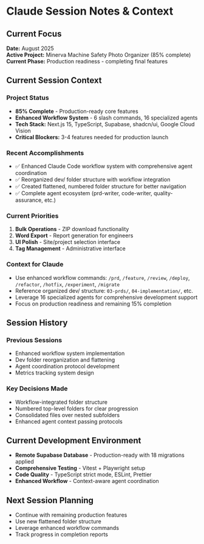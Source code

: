 # Claude Session Notes & Context

## Current Focus
**Date:** August 2025  
**Active Project:** Minerva Machine Safety Photo Organizer (85% complete)  
**Current Phase:** Production readiness - completing final features

## Current Session Context

### Project Status
- **85% Complete** - Production-ready core features
- **Enhanced Workflow System** - 6 slash commands, 16 specialized agents
- **Tech Stack:** Next.js 15, TypeScript, Supabase, shadcn/ui, Google Cloud Vision
- **Critical Blockers:** 3-4 features needed for production launch

### Recent Accomplishments
- ✅ Enhanced Claude Code workflow system with comprehensive agent coordination
- ✅ Reorganized dev/ folder structure with workflow integration
- ✅ Created flattened, numbered folder structure for better navigation
- ✅ Complete agent ecosystem (prd-writer, code-writer, quality-assurance, etc.)

### Current Priorities
1. **Bulk Operations** - ZIP download functionality
2. **Word Export** - Report generation for engineers
3. **UI Polish** - Site/project selection interface
4. **Tag Management** - Administrative interface

### Context for Claude
- Use enhanced workflow commands: `/prd`, `/feature`, `/review`, `/deploy`, `/refactor`, `/hotfix`, `/experiment`, `/migrate`
- Reference organized dev/ structure: `03-prds/`, `04-implementation/`, etc.
- Leverage 16 specialized agents for comprehensive development support
- Focus on production readiness and remaining 15% completion

## Session History

### Previous Sessions
- Enhanced workflow system implementation
- Dev folder reorganization and flattening
- Agent coordination protocol development
- Metrics tracking system design

### Key Decisions Made
- Workflow-integrated folder structure
- Numbered top-level folders for clear progression
- Consolidated files over nested subfolders
- Enhanced agent context passing protocols

## Current Development Environment
- **Remote Supabase Database** - Production-ready with 18 migrations applied
- **Comprehensive Testing** - Vitest + Playwright setup
- **Code Quality** - TypeScript strict mode, ESLint, Prettier
- **Enhanced Workflow** - Context-aware agent coordination

## Next Session Planning
- Continue with remaining production features
- Use new flattened folder structure
- Leverage enhanced workflow commands
- Track progress in completion reports
